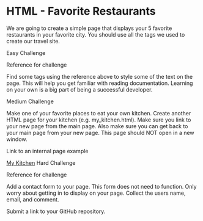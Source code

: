 # HTML - Favorite Restaurants

We are going to create a simple page that displays your 5 favorite restaurants in your favorite city. You should use all the tags we used to create our travel site.

Easy Challenge

Reference for challenge

Find some tags using the reference above to style some of the text on the page. This will help you get familiar with reading documentation. Learning on your own is a big part of being a successful developer.

Medium Challenge

Make one of your favorite places to eat your own kitchen. Create another HTML page for your kitchen (e.g. my_kitchen.html). Make sure you link to your new page from the main page. Also make sure you can get back to your main page from your new page. This page should NOT open in a new window.

Link to an internal page example

<a href="my_kitchen.html">My Kitchen</a>
Hard Challenge

Reference for challenge

Add a contact form to your page. This form does not need to function. Only worry about getting in to display on your page. Collect the users name, email, and comment.


Submit a link to your GitHub repository.
